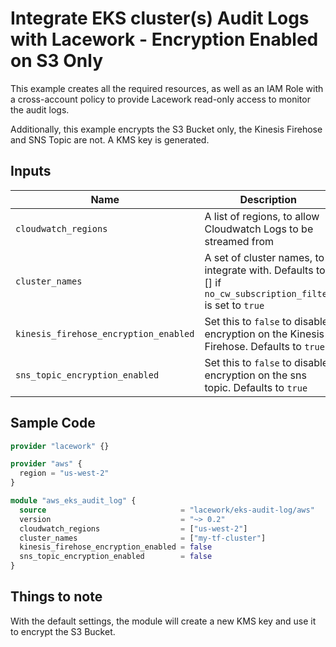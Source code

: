 # Integrate EKS cluster(s) Audit Logs with Lacework - Encryption Enabled on S3 Only

This example creates all the required resources, as well as an IAM Role with a cross-account policy to 
provide Lacework read-only access to monitor the audit logs.

Additionally, this example encrypts the S3 Bucket only, the Kinesis Firehose and SNS Topic are not. A KMS key is generated.

## Inputs

| Name                                  | Description                                                                                               | Type           |
| ------------------------------------- | --------------------------------------------------------------------------------------------------------- | -------------- |
| `cloudwatch_regions`                  | A list of regions, to allow Cloudwatch Logs to be streamed from                                           | `list(string)` |
| `cluster_names`                       | A set of cluster names, to integrate with. Defaults to [] if `no_cw_subscription_filter` is set to `true` | `set(string)`  |
| `kinesis_firehose_encryption_enabled` | Set this to `false` to disable encryption on the Kinesis Firehose. Defaults to `true`                     | `bool`         |
| `sns_topic_encryption_enabled`        | Set this to `false` to disable encryption on the sns topic. Defaults to `true`                            | `bool`         |

## Sample Code

```terraform
provider "lacework" {}

provider "aws" {
  region = "us-west-2"
}

module "aws_eks_audit_log" {
  source                              = "lacework/eks-audit-log/aws"
  version                             = "~> 0.2"
  cloudwatch_regions                  = ["us-west-2"]
  cluster_names                       = ["my-tf-cluster"]
  kinesis_firehose_encryption_enabled = false
  sns_topic_encryption_enabled        = false
}
```

## Things to note
With the default settings, the module will create a new KMS key and use it to encrypt the S3 Bucket.
